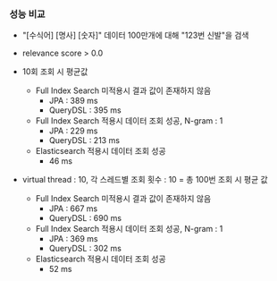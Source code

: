 ### 성능 비교

- "[수식어] [명사] [숫자]" 데이터 100만개에 대해 "123번 신발"을 검색
- relevance score > 0.0
- 10회 조회 시 평균값
    - Full Index Search 미적용시 결과 값이 존재하지 않음
        - JPA : 389 ms
        - QueryDSL : 395 ms
    - Full Index Search 적용시 데이터 조회 성공, N-gram : 1
        - JPA : 229 ms
        - QueryDSL : 213 ms
    - Elasticsearch 적용시 데이터 조회 성공
        - 46 ms

- virtual thread : 10, 각 스레드별 조회 횟수 : 10 = 총 100번 조회 시 평균 값
    - Full Index Search 미적용시 결과 값이 존재하지 않음
        - JPA : 667 ms
        - QueryDSL : 690 ms
    - Full Index Search 적용시 데이터 조회 성공, N-gram : 1
        - JPA : 369 ms
        - QueryDSL : 302 ms
    - Elasticsearch 적용시 데이터 조회 성공
        - 52 ms